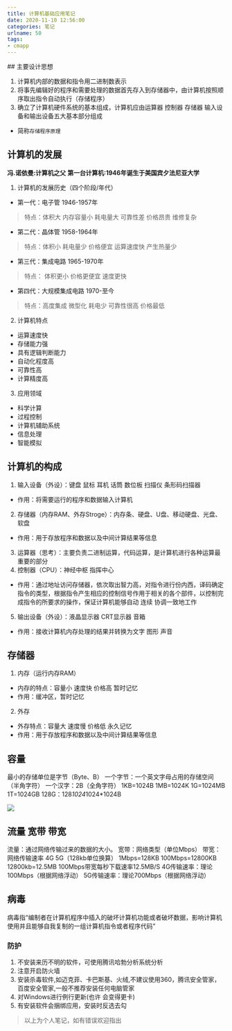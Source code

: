 ```yaml
---
title: 计算机基础应用笔记
date: 2020-11-10 12:56:00
categories: 笔记
urlname: 50
tags:
- cmapp
---
```

<!--markdown-->## 主要设计思想
1. 计算机内部的数据和指令用二进制数表示
2. 将事先编辑好的程序和需要处理的数据首先存入到存储器中，由计算机按照顺序取出指令自动执行（存储程序）
3. 确立了计算机硬件系统的基本组成，计算机应由运算器 控制器 存储器 输入设备和输出设备五大基本部分组成
- 简称`存储程序原理`
## 计算机的发展
**冯.诺依曼:计算机之父**
**第一台计算机:1946年诞生于美国宾夕法尼亚大学**
1. 计算机的发展历史（四个阶段/年代）
- 第一代：电子管 1946-1957年
> 特点：体积大 内存容量小 耗电量大 可靠性差 价格昂贵 维修复杂
- 第二代：晶体管 1958-1964年
> 特点：体积小  耗电量少 价格便宜 运算速度快 产生热量少
- 第三代：集成电路 1965-1970年
> 特点： 体积更小 价格更便宜 速度更快
- 第四代：大规模集成电路 1970-至今
> 特点：高度集成 微型化 耗电少 可靠性很高 价格最低

2. 计算机特点
- 运算速度快
- 存储能力强
- 具有逻辑判断能力
- 自动化程度高
- 可靠性高
- 计算精度高

3. 应用领域
 - 科学计算
 - 过程控制
 - 计算机辅助系统
 - 信息处理
 - 智能模拟



## 计算机的构成
1. 输入设备（外设）：键盘 鼠标 耳机 话筒 数位板 扫描仪 条形码扫描器
- 作用：将需要运行的程序和数据输入计算机
2. 存储器（内存RAM、外存Stroge）：内存条、硬盘、U盘、移动硬盘、光盘、软盘
- 作用：用于存放程序和数据以及中间计算结果等信息
3. 运算器（思考）：主要负责二进制运算，代码运算，是计算机进行各种运算最重要的部分
4. 控制器（CPU）：神经中枢 指挥中心
- 作用：通过地址访问存储器，依次取出智力高，对指令进行份内西，译码确定指令的类型，根据指令产生相应的控制信号作用于相关的各个部件，以控制完成指令的所要求的操作，保证计算机能够自动 连续 协调一致地工作
5. 输出设备（外设）：液晶显示器 CRT显示器 音箱
- 作用：接收计算机内存处理的结果并转换为文字 图形 声音

## 存储器
1. 内存（运行内存RAM）
- 内存的特点：容量小 速度快 价格高 暂时记忆
- 作用：缓冲区，暂时记忆
2. 外存
- 外存特点：容量大 速度慢 价格低 永久记忆
- 作用：用于存放程序和数据以及中间计算结果等信息


## 容量
最小的存储单位是字节（Byte、B）
一个字节：一个英文字母占用的存储空间（半角字符）
一个汉字：2B（全角字符）
1KB=1024B
1MB=1024K
1G=1024MB
1T=1024GB
128G：128*1024*1024*1024B

![](https://i.loli.net/2020/11/05/KA3f6k7Tyvx5aEp.jpg)
 
## 流量 宽带 带宽
流量：通过网络传输过来的数据的大小。
宽带：网络类型（单位Mbps）
带宽：网络传输速率 4G 5G（128kb单位换算）
1Mbps=128KB
100Mbps=12800KB
12800kb=12.5MB
100Mbps带宽每秒下载速率12.5MB/S
4G传输速率：理论100Mbps（根据网络浮动）
5G传输速率：理论700Mbps（根据网络浮动）

## 病毒
病毒指“编制者在计算机程序中插入的破坏计算机功能或者破坏数据，影响计算机使用并且能够自我复制的一组计算机指令或者程序代码”

### 防护

1. 不安装来历不明的软件，可使用腾讯哈勃分析系统分析
2. 注意开启防火墙
3. 安装杀毒软件,如迈克菲、卡巴斯基、火绒,不建议使用360，腾讯安全管家，百度安全管家,一般不推荐安装任何电脑管家
4. 对Windows进行例行更新(也许 会变得更卡)
5. 有安装软件会捆绑应用，安装时反选去勾
>以上为个人笔记，如有错误欢迎指出